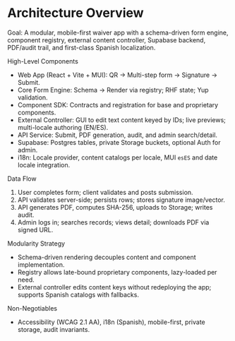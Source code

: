 # Architecture Overview

Goal: A modular, mobile-first waiver app with a schema-driven form engine, component registry, external content controller, Supabase backend, PDF/audit trail, and first-class Spanish localization.

High-Level Components

- Web App (React + Vite + MUI): QR → Multi-step form → Signature → Submit.
- Core Form Engine: Schema → Render via registry; RHF state; Yup validation.
- Component SDK: Contracts and registration for base and proprietary components.
- External Controller: GUI to edit text content keyed by IDs; live previews; multi-locale authoring (EN/ES).
- API Service: Submit, PDF generation, audit, and admin search/detail.
- Supabase: Postgres tables, private Storage buckets, optional Auth for admin.
 - i18n: Locale provider, content catalogs per locale, MUI `esES` and date locale integration.

Data Flow

1. User completes form; client validates and posts submission.
2. API validates server-side; persists rows; stores signature image/vector.
3. API generates PDF, computes SHA-256, uploads to Storage; writes audit.
4. Admin logs in; searches records; views detail; downloads PDF via signed URL.

Modularity Strategy

- Schema-driven rendering decouples content and component implementation.
- Registry allows late-bound proprietary components, lazy-loaded per need.
- External controller edits content keys without redeploying the app; supports Spanish catalogs with fallbacks.

Non-Negotiables

- Accessibility (WCAG 2.1 AA), i18n (Spanish), mobile-first, private storage, audit invariants.
